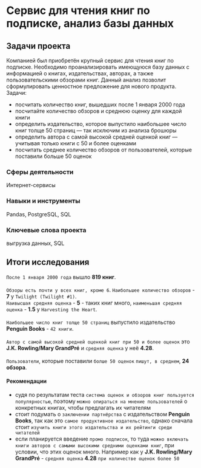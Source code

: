 # Сервис для чтения книг по подписке, анализ базы данных

## Задачи проекта
Компанией был приобретён крупный сервис для чтения книг по подписке. Необходимо проанализировать имеющуюся базу данных с информацией о книгах, издательствах, авторах, а также пользовательскими обзорами книг. Данный анализ позволит сформулировать ценностное предложение для нового продукта. Задачи:
 - посчитать количество книг, вышедших после 1 января 2000 года
 - посчитайте количество обзоров и среднюю оценку для каждой книги
 - определить издательство, которое выпустило наибольшее число книг толще 50 страниц — так исключим из анализа брошюры
 - определить автора с самой высокой средней оценкой книг — учитывая только книги с 50 и более оценками
 - посчитать среднее количество обзоров от пользователей, которые поставили больше 50 оценок

### Сферы деятельности
Интернет-сервисы

### Навыки и инструменты
Pandas, PostgreSQL, SQL

### Ключевые слова проекта
выгрузка данных, SQL

## Итоги исследования
`После 1 января 2000 года` вышло **819 книг**.\
\
`Обзоры есть почти у всех книг, кроме 6`. `Наибольшее количество обзоров` - **7** у `Twilight (Twilight #1)`.\
`Наивысшая средняя оценка` - **5** - таких книг много, `наименьшая средняя оценка` - **1.5** у `Harvesting the Heart`.\
\
`Наибольшее число книг толще 50 страниц` выпустило издательство **Penguin Books** - `42 книги`.\
\
`Автор с самой высокой средней оценкой книг при 50 и более оценок` это **J.K. Rowling/Mary GrandPré** и `средняя оценка` у неё **4.28**.\
\
`Пользователи`, которые поставили `болше 50 оценок` `пишут, в среднем`, **24 обзора**.

#### Рекомендации
- судя по результатам теста `система оценок и обзоров книг пользуется популярностью`, поэтому `можно опираться на мнение пользователей` о конкретных книгах, чтобы предлагать их читателям
- стоит подумать о `заключении партнёрства` с издательством **Penguin Books**, так как это `самое продуктивное издательство`, однако сначала стоит `изучить книги этого издательства и их рейтинги среди читателей`
- если планируется введение `промо подписок`, то туда `можно включать книги авторов с самыми высокими средними оценками книг`, при условии, что этих оценок много. Например как у **J.K. Rowling/Mary GrandPré** - `средняя оценка` **4.28** `при количестве оценок более 50`
